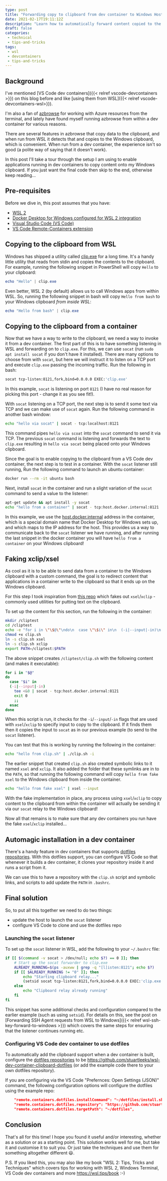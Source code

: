 ```yaml
---
type: post
title: "Forwarding copy to clipboard from dev container to Windows Host"
date: 2021-02-17T19:11:12Z
description: "Learn how to automatically forward content copied to the clipboard in a VS Code dev container to your Windows clipboard"
draft: false
categories:
 - technical
 - tips-and-tricks
tags:
 - wsl
 - devcontainers
 - tips-and-tricks
---
```




## Background

I've mentioned [VS Code dev containers]({{< relref vscode-devcontainers >}}) on this blog before and like [using them from WSL]({{< relref vscode-devcontainers-wsl>}}).

I'm also a fan of [azbrowse](https://github.com/lawrencegripper/azbrowse) for working with Azure resources from the terminal, and lately have found myself running azbrowse from within a dev container for various reasons.

There are several features in azbrowse that copy data to the clipboard, and when run from WSL it detects that and copies to the Windows clipboard, which is convenient. When run from a dev container, the experience isn't so good (a polite way of saying that it doesn't work).

In this post I'll take a tour through the setup I am using to enable applications running in dev containers to copy content onto my Windows clipboard. If you just want the final code then skip to the end, otherwise keep reading...

## Pre-requisites

Before we dive in, this post assumes that you have:
- [WSL 2](https://docs.microsoft.com/en-us/windows/wsl/wsl2-install)
- [Docker Desktop for Windows configured for WSL 2 integration](https://docs.docker.com/docker-for-windows/wsl/)
- [Visual Studio Code (VS Code)](https://code.visualstudio.com)
- [VS Code Remote-Containers extension](https://code.visualstudio.com/docs/remote/containers)

## Copying to the clipboard from WSL

Windows has shipped a utility called [clip.exe](https://docs.microsoft.com/en-us/windows-server/administration/windows-commands/clip) for a long time. It's a handy little utility that reads from stdin and copies the contents to the clipboard. For example, running the following snippet in PowerShell will copy `Hello` to your clipboard:

```powershell
echo "Hello" | clip.exe
```

Even better, WSL 2 (by default) allows us to call Windows apps from within WSL. So, running the following snippet in bash will copy `Hello from bash` to your Windows clipboard *from inside WSL*:

```powershell
echo "Hello from bash" | clip.exe
```

## Copying to the clipboard from a container

Now that we have a way to write to the clipboard, we need a way to invoke it from a dev container. The first part of this is to have something listening in WSL and forwarding on to `clip.exe`. For this, we can use `socat` (run `sudo apt install socat` if you don't have it installed). There are many options to choose from with `socat`, but here we will instruct it to listen on a TCP port and execute `clip.exe` passing the incoming traffic. Run the following in bash:

```bash
socat tcp-listen:8121,fork,bind=0.0.0.0 EXEC:'clip.exe'
```

In this example, `socat` is listening on port `8121` (I have no real reason for picking this port - change it as you see fit!).

With `socat` listening on a TCP port, the next step is to send it some text via TCP and we can make use of `socat` again. Run the following command in another bash window:


```bash
echo "hello via socat" | socat - tcp:localhost:8121
```

This command pipes `hello via scoat` into the `socat` command to send it via TCP. The previous `socat` command is listening and forwards the text to `clip.exe` resulting in `hello via socat` being placed onto your Windows clipboard.

Since the goal is to enable copying to the clipboard from a VS Code dev container, the next step is to test in a container. With the `socat` listener still running, Run the following command to launch an ubuntu container:

```bash
docker run --rm -it ubuntu bash
```

Next, install `socat` in the container and run a slight variation of the `socat` command to send a value to the listener:

```bash
apt-get update && apt install -y socat
echo "hello from a container" | socat - tcp:host.docker.internal:8121
```

In this example, we use the [host.docker.internal](https://docs.docker.com/docker-for-windows/networking/#i-want-to-connect-from-a-container-to-a-service-on-the-host) address in the container, which is a special domain name that Docker Desktop for Windows sets up, and which maps to the IP address for the host. This provides us a way to communicate back to the `socat` listener we have running, and after running the last snippet in the docker container you will have `hello from a container` on your Windows clipboard!


## Faking xclip/xsel

As cool as it is to be able to send data from a container to the Windows clipboard with a custom command, the goal is to redirect content that applications in a container write to the clipboard so that it ends up on the Windows clipboard. 

For this step I took inspiration from [this repo](https://github.com/Konfekt/xclip-xsel-WSL) which fakes out `xsel`/`xclip` - commonly used utilities for putting text on the clipboard. 


To set up the content for this section, run the following in the container:

```bash 
mkdir /cliptest
cd /cliptest
echo -e "for i in \"\$@\"\ndo\n  case \"\$i\" in\n  (-i|--input|-in)\n    tee <&0 | socat - tcp:host.docker.internal:8121\n    exit 0\n    ;;\n  esac\ndone" > clip.sh
chmod +x clip.sh
ln -s clip.sh xsel
ln -s clip.sh xclip
export PATH=/cliptest:$PATH
```

The above snippet creates `/cliptest/clip.sh` with the following content (and makes it executable):

```bash
for i in "$@"
do
  case "$i" in
  (-i|--input|-in)
    tee <&0 | socat - tcp:host.docker.internal:8121
    exit 0
    ;;
  esac
done
```

When this script is run, it checks for the `-i`/`--input`/`-in` flags that are used with `xsel`/`xclip` to specify input to copy to the clipboard. If it finds them then it copies the input to `socat` as in our previous example (to send to the `socat` listener).

You can test that this is working by running the following in the container:

```bash
echo "hello from clip.sh" | ./clip.sh -i
```

The earlier snippet that created `clip.sh` also created symbolic links to it named `xsel` and `xclip`. It also added the folder that these symlinks are in to the `PATH`, so that running the following command will copy `hello from fake xsel` to the Windows clipboard from inside the container.

```bash
echo "hello from fake xsel" | xsel --input
```

With the fake implementation in place, any process using `xsel`/`xclip` to copy content to the clipboard from within the container will actually be sending it via our `socat` relay to the Windows clipboard!

Now all that remains is to make sure that any dev containers you run have the fake `xsel`/`xclip` installed...

## Automagic installation in a dev container

There's a handy feature in dev containers that supports [dotfiles repositories](https://code.visualstudio.com/docs/remote/containers#_personalizing-with-dotfile-repositories). With this dotfiles support, you can configure VS Code so that whenever it builds a dev container, it clones your repository inside it and runs a script from it.

We can use this to have a repository with the `clip.sh` script and symbolic links, and scripts to add update the `PATH` in `.bashrc`.

## Final solution

So, to put all this together we need to do two things:
- update the host to launch the `socat` listener
- configure VS Code to clone and use the dotfiles repo

### Launching the `socat` listener

To set up the `socat` listener in WSL, add the following to your `~/.bashrc` file:

```bash
if [[ $(command -v socat > /dev/null; echo $?) == 0 ]]; then
    # Start up the socat forwarder to clip.exe
    ALREADY_RUNNING=$(ps -auxww | grep -q "[l]isten:8121"; echo $?)
    if [[ $ALREADY_RUNNING != "0" ]]; then
        echo "Starting clipboard relay..."
        (setsid socat tcp-listen:8121,fork,bind=0.0.0.0 EXEC:'clip.exe' &) > /dev/null 2>&1 
    else
        echo "Clipboard relay already running"
    fi
fi
```

This snippet has some additional checks and configuration compared to the earlier example (such as using `setsid`). For details on this, see the post on [Forwarding SSH Agent requests from WSL to Windows]({{< relref wsl-ssh-key-forward-to-windows >}}) which covers the same steps for ensuring that the listener continues running etc.


### Configuring VS Code dev container to use dotfiles 

To automatically add the clipboard support when a dev container is built, configure the [dotfiles repositories](https://code.visualstudio.com/docs/remote/containers#_personalizing-with-dotfile-repositories) to be https://github.com/stuartleeks/wsl-dev-container-clipboard-dotfiles (or add the example code there to your own dotfiles repository).

If you are configuring via the VS Code "Prefernces: Open Settings (JSON)" command, the following configuration options will configure the dotfiles using the example repo:

```json
    "remote.containers.dotfiles.installCommand": "~/dotfiles/install.sh",
    "remote.containers.dotfiles.repository": "https://github.com/stuartleeks/wsl-dev-container-clipboard-dotfiles",
    "remote.containers.dotfiles.targetPath": "~/dotfiles",
```

## Conclusion

That's all for this time! I hope you found it useful and/or interesting, whether as a solution or as a starting point. This solution works well for me, but take it and customise it to suit you. Or just take the techniques and use them for something altogether different 😃.


P.S. If you liked this, you may also like my book "WSL 2: Tips, Tricks and Techniques" which covers tips for working with WSL 2, Windows Terminal, VS Code dev containers and more <https://wsl.tips/book> :-)
